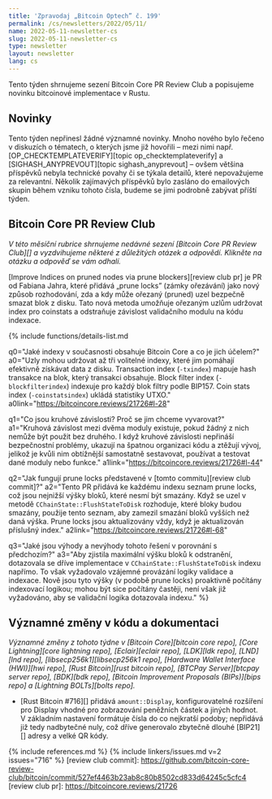 ```yaml
---
title: 'Zpravodaj „Bitcoin Optech” č. 199'
permalink: /cs/newsletters/2022/05/11/
name: 2022-05-11-newsletter-cs
slug: 2022-05-11-newsletter-cs
type: newsletter
layout: newsletter
lang: cs
---
```

Tento týden shrnujeme sezení Bitcoin Core PR Review Club a popisujeme novinku bitcoinové
implementace v Rustu.

## Novinky

Tento týden nepřinesl žádné významné novinky. Mnoho nového bylo řečeno v diskuzích
o tématech, o kterých jsme již hovořili – mezi nimi např.
[OP_CHECKTEMPLATEVERIFY][topic op_checktemplateverify] a [SIGHASH_ANYPREVOUT][topic sighash_anyprevout] –
ovšem většina příspěvků nebyla technické povahy či se týkala detailů, které
nepovažujeme za relevantní. Několik zajímavých příspěvků bylo zasláno do emailových skupin
během vzniku tohoto čísla, budeme se jimi podrobně zabývat příští týden.

## Bitcoin Core PR Review Club

*V této měsíční rubrice shrnujeme nedávné sezení [Bitcoin Core PR Review Club][] a
vyzdvihujeme některé z důležitých otázek a odpovědí. Klikněte na otázku a odpověď se vám odhalí.*

[Improve Indices on pruned nodes via prune blockers][review club pr] je PR od Fabiana Jahra,
které přidává „prune locks” (zámky ořezávání) jako nový způsob rozhodování, zda a kdy může ořezaný
(pruned) uzel bezpečně smazat blok z disku. Tato nová metoda umožňuje ořezaným uzlům udržovat index
pro coinstats a odstraňuje závislost validačního modulu na kódu indexace.

{% include functions/details-list.md

  q0="Jaké indexy v současnosti obsahuje Bitcoin Core a co je jich účelem?"
  a0="Uzly mohou udržovat až tři volitelné indexy, které jim pomáhají efektivně získávat data z disku.
  Transaction index (`-txindex`) mapuje hash transakce na blok, který transakci obsahuje. Block filter index
  (`-blockfilterindex`) indexuje pro každý blok filtry podle BIP157. Coin stats index
  (`-coinstatsindex`) ukládá statistiky UTXO."
  a0link="https://bitcoincore.reviews/21726#l-28"


  q1="Co jsou kruhové závislosti? Proč se jim chceme vyvarovat?"
  a1="Kruhová závislost mezi dvěma moduly existuje, pokud žádný z nich nemůže být použit bez druhého.
  I když kruhové závislosti nepřináší bezpečnostní problémy, ukazují na špatnou organizaci kódu
  a ztěžují vývoj, jelikož je kvůli nim obtížnější samostatně sestavovat, používat a testovat dané
  moduly nebo funkce."
  a1link="https://bitcoincore.reviews/21726#l-44"

  q2="Jak fungují prune locks představené v [tomto commitu][review club commit]?"
  a2="Tento PR přidává ke každému indexu seznam prune locks, což jsou nejnižší výšky bloků,
  které nesmí být smazány. Když se uzel v metodě `CChainState::FlushStateToDisk` rozhoduje, které bloky budou
  smazány, použije tento seznam, aby zamezil smazání bloků vyšších než daná výška. Prune locks jsou aktualizovány
  vždy, když je aktualizován příslušný index."
  a2link="https://bitcoincore.reviews/21726#l-68"

  q3="Jaké jsou výhody a nevýhody tohoto řešení v porovnání s předchozím?"
  a3="Aby zjistila maximální výšku bloků k odstranění, dotazovala se dříve implementace
  v `CChainState::FlushStateToDisk` indexu napřímo. To však vyžadovalo vzájemné provázání logiky
  validace a indexace. Nově jsou tyto výšky (v podobě prune locks) proaktivně počítány indexovací logikou;
  mohou být sice počítány častěji, není však již vyžadováno, aby se validační logika dotazovala indexu."
%}

## Významné změny v kódu a dokumentaci

*Významné změny z tohoto týdne v [Bitcoin Core][bitcoin core repo], [Core
Lightning][core lightning repo], [Eclair][eclair repo], [LDK][ldk repo],
[LND][lnd repo], [libsecp256k1][libsecp256k1 repo], [Hardware Wallet
Interface (HWI)][hwi repo], [Rust Bitcoin][rust bitcoin repo], [BTCPay
Server][btcpay server repo], [BDK][bdk repo], [Bitcoin Improvement
Proposals (BIPs)][bips repo] a [Lightning BOLTs][bolts repo].*

- [Rust Bitcoin #716][] přidává `amount::Display`, konfigurovatelné rozšíření pro Display
  vhodné pro zobrazování peněžních částek a jiných hodnot. V základním nastavení
  formátuje čísla do co nejkratší podoby; nepřidává již tedy nadbytečné nuly, což dříve
  generovalo zbytečně dlouhé [BIP21][] adresy a velké QR kódy.

{% include references.md %}
{% include linkers/issues.md v=2 issues="716" %}
[review club commit]: https://github.com/bitcoin-core-review-club/bitcoin/commit/527ef4463b23ab8c80b8502cd833d64245c5cfc4
[review club pr]: https://bitcoincore.reviews/21726
